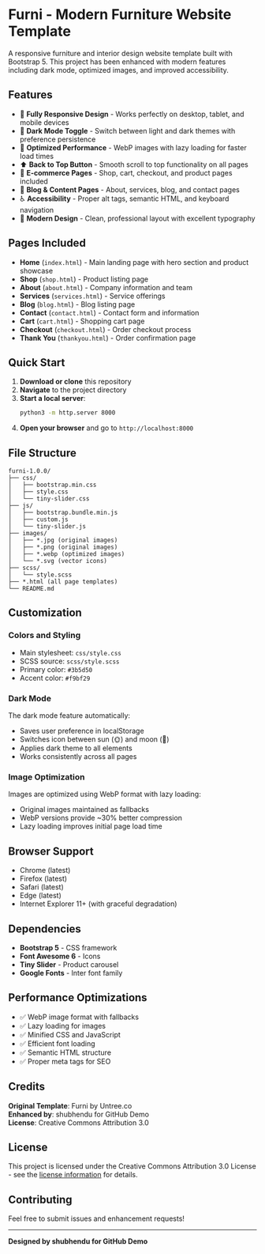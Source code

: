 # Furni - Modern Furniture Website Template

A responsive furniture and interior design website template built with Bootstrap 5. This project has been enhanced with modern features including dark mode, optimized images, and improved accessibility.

## Features

- 📱 **Fully Responsive Design** - Works perfectly on desktop, tablet, and mobile devices
- 🌙 **Dark Mode Toggle** - Switch between light and dark themes with preference persistence
- 🚀 **Optimized Performance** - WebP images with lazy loading for faster load times
- ⬆️ **Back to Top Button** - Smooth scroll to top functionality on all pages
- 🛒 **E-commerce Pages** - Shop, cart, checkout, and product pages included
- 📝 **Blog & Content Pages** - About, services, blog, and contact pages
- ♿ **Accessibility** - Proper alt tags, semantic HTML, and keyboard navigation
- 🎨 **Modern Design** - Clean, professional layout with excellent typography

## Pages Included

- **Home** (`index.html`) - Main landing page with hero section and product showcase
- **Shop** (`shop.html`) - Product listing page
- **About** (`about.html`) - Company information and team
- **Services** (`services.html`) - Service offerings
- **Blog** (`blog.html`) - Blog listing page
- **Contact** (`contact.html`) - Contact form and information
- **Cart** (`cart.html`) - Shopping cart page
- **Checkout** (`checkout.html`) - Order checkout process
- **Thank You** (`thankyou.html`) - Order confirmation page

## Quick Start

1. **Download or clone** this repository
2. **Navigate** to the project directory
3. **Start a local server**:
   ```bash
   python3 -m http.server 8000
   ```
4. **Open your browser** and go to `http://localhost:8000`

## File Structure

```
furni-1.0.0/
├── css/
│   ├── bootstrap.min.css
│   ├── style.css
│   └── tiny-slider.css
├── js/
│   ├── bootstrap.bundle.min.js
│   ├── custom.js
│   └── tiny-slider.js
├── images/
│   ├── *.jpg (original images)
│   ├── *.png (original images)
│   ├── *.webp (optimized images)
│   └── *.svg (vector icons)
├── scss/
│   └── style.scss
├── *.html (all page templates)
└── README.md
```

## Customization

### Colors and Styling
- Main stylesheet: `css/style.css`
- SCSS source: `scss/style.scss`
- Primary color: `#3b5d50`
- Accent color: `#f9bf29`

### Dark Mode
The dark mode feature automatically:
- Saves user preference in localStorage
- Switches icon between sun (🌞) and moon (🌙)
- Applies dark theme to all elements
- Works consistently across all pages

### Image Optimization
Images are optimized using WebP format with lazy loading:
- Original images maintained as fallbacks
- WebP versions provide ~30% better compression
- Lazy loading improves initial page load time

## Browser Support

- Chrome (latest)
- Firefox (latest)
- Safari (latest)
- Edge (latest)
- Internet Explorer 11+ (with graceful degradation)

## Dependencies

- **Bootstrap 5** - CSS framework
- **Font Awesome 6** - Icons
- **Tiny Slider** - Product carousel
- **Google Fonts** - Inter font family

## Performance Optimizations

- ✅ WebP image format with fallbacks
- ✅ Lazy loading for images
- ✅ Minified CSS and JavaScript
- ✅ Efficient font loading
- ✅ Semantic HTML structure
- ✅ Proper meta tags for SEO

## Credits

**Original Template**: Furni by Untree.co  
**Enhanced by**: shubhendu for GitHub Demo  
**License**: Creative Commons Attribution 3.0

## License

This project is licensed under the Creative Commons Attribution 3.0 License - see the [license information](https://creativecommons.org/licenses/by/3.0/) for details.

## Contributing

Feel free to submit issues and enhancement requests!

---

**Designed by shubhendu for GitHub Demo**
